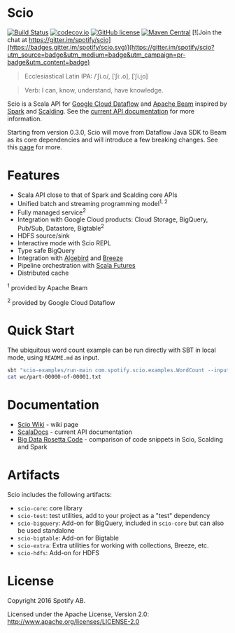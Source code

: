 Scio
====

[![Build Status](https://circleci.com/gh/spotify/scio.svg?style=svg)](https://circleci.com/gh/spotify/scio)
[![codecov.io](https://codecov.io/github/spotify/scio/coverage.svg?branch=master)](https://codecov.io/github/spotify/scio?branch=master)
[![GitHub license](https://img.shields.io/github/license/spotify/scio.svg)](./LICENSE)
[![Maven Central](https://img.shields.io/maven-central/v/com.spotify/scio-core_2.11.svg)](https://maven-badges.herokuapp.com/maven-central/com.spotify/scio-core_2.11)
[![Join the chat at https://gitter.im/spotify/scio](https://badges.gitter.im/spotify/scio.svg)](https://gitter.im/spotify/scio?utm_source=badge&utm_medium=badge&utm_campaign=pr-badge&utm_content=badge)

> Ecclesiastical Latin IPA: /ˈʃi.o/, [ˈʃiː.o], [ˈʃi.i̯o]

> Verb: I can, know, understand, have knowledge.

Scio is a Scala API for [Google Cloud Dataflow](https://github.com/GoogleCloudPlatform/DataflowJavaSDK) and [Apache Beam](http://beam.incubator.apache.org/) inspired by [Spark](http://spark.apache.org/) and [Scalding](https://github.com/twitter/scalding). See the [current API documentation](http://spotify.github.io/scio/) for more information.

Starting from version 0.3.0, Scio will move from Dataflow Java SDK to Beam as its core dependencies and will introduce a few breaking changes. See this [page](https://github.com/spotify/scio/wiki/Apache-Beam) for more.

# Features

- Scala API close to that of Spark and Scalding core APIs
- Unified batch and streaming programming model<sup>1, 2</sup>
- Fully managed service<sup>2</sup>
- Integration with Google Cloud products: Cloud Storage, BigQuery, Pub/Sub, Datastore, Bigtable<sup>2</sup>
- HDFS source/sink
- Interactive mode with Scio REPL
- Type safe BigQuery
- Integration with [Algebird](https://github.com/twitter/algebird) and [Breeze](https://github.com/scalanlp/breeze)
- Pipeline orchestration with [Scala Futures](http://docs.scala-lang.org/overviews/core/futures.html)
- Distributed cache

<sup>1</sup> provided by Apache Beam

<sup>2</sup> provided by Google Cloud Dataflow

# Quick Start

The ubiquitous word count example can be run directly with SBT in local mode, using `README.md` as input.

```bash
sbt "scio-examples/run-main com.spotify.scio.examples.WordCount --input=README.md --output=wc"
cat wc/part-00000-of-00001.txt
```

# Documentation

- [Scio Wiki](https://github.com/spotify/scio/wiki) - wiki page
- [ScalaDocs](http://spotify.github.com/scio) - current API documentation
- [Big Data Rosetta Code](https://github.com/spotify/big-data-rosetta-code) - comparison of code snippets in Scio, Scalding and Spark

# Artifacts

Scio includes the following artifacts:

- `scio-core`: core library
- `scio-test`: test utilities, add to your project as a "test" dependency
- `scio-bigquery`: Add-on for BigQuery, included in `scio-core` but can also be used standalone
- `scio-bigtable`: Add-on for Bigtable
- `scio-extra`: Extra utilities for working with collections, Breeze, etc.
- `scio-hdfs`: Add-on for HDFS

# License

Copyright 2016 Spotify AB.

Licensed under the Apache License, Version 2.0: http://www.apache.org/licenses/LICENSE-2.0
